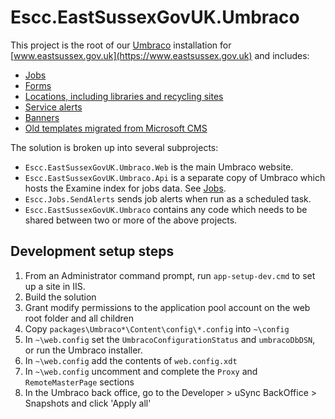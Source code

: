 # Escc.EastSussexGovUK.Umbraco

This project is the root of our [Umbraco](http://umbraco.com/) installation for [www.eastsussex.gov.uk](https://www.eastsussex.gov.uk) and includes:

* [Jobs](Jobs.md)
* [Forms](Forms.md)
* [Locations, including libraries and recycling sites](Location.md)
* [Service alerts](ServiceAlerts.md)
* [Banners](Banners.md)
* [Old templates migrated from Microsoft CMS](MicrosoftCms.md)

The solution is broken up into several subprojects:

* `Escc.EastSussexGovUK.Umbraco.Web` is the main Umbraco website. 
* `Escc.EastSussexGovUK.Umbraco.Api` is a separate copy of Umbraco which hosts the Examine index for jobs data. See [Jobs](Jobs.md). 
* `Escc.Jobs.SendAlerts` sends job alerts when run as a scheduled task.
* `Escc.EastSussexGovUK.Umbraco` contains any code which needs to be shared between two or more of the above projects.

## Development setup steps

1. From an Administrator command prompt, run `app-setup-dev.cmd` to set up a site in IIS.
2. Build the solution
3. Grant modify permissions to the application pool account on the web root folder and all children
4. Copy `packages\Umbraco*\Content\config\*.config` into `~\config`
6. In `~\web.config` set the `UmbracoConfigurationStatus` and `umbracoDbDSN`, or run the Umbraco installer.
8. In `~\web.config` add the contents of `web.config.xdt`
7. In `~\web.config` uncomment and complete the `Proxy` and `RemoteMasterPage` sections
8. In the Umbraco back office, go to the Developer > uSync BackOffice > Snapshots and click 'Apply all'